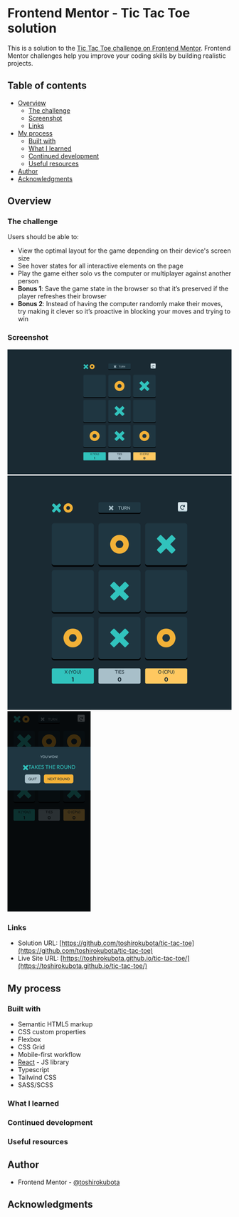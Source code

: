 # Frontend Mentor - Tic Tac Toe solution

This is a solution to the [Tic Tac Toe challenge on Frontend Mentor](https://www.frontendmentor.io/challenges/tic-tac-toe-game-Re7ZF_E2v). Frontend Mentor challenges help you improve your coding skills by building realistic projects. 

## Table of contents

- [Overview](#overview)
  - [The challenge](#the-challenge)
  - [Screenshot](#screenshot)
  - [Links](#links)
- [My process](#my-process)
  - [Built with](#built-with)
  - [What I learned](#what-i-learned)
  - [Continued development](#continued-development)
  - [Useful resources](#useful-resources)
- [Author](#author)
- [Acknowledgments](#acknowledgments)

## Overview

### The challenge

Users should be able to:

- View the optimal layout for the game depending on their device's screen size
- See hover states for all interactive elements on the page
- Play the game either solo vs the computer or multiplayer against another person
- **Bonus 1**: Save the game state in the browser so that it’s preserved if the player refreshes their browser
- **Bonus 2**: Instead of having the computer randomly make their moves, try making it clever so it’s proactive in blocking your moves and trying to win

### Screenshot

![Desktop version](./screenshot-Desktop.png)
![Tablet version](./screenshot-Tablet.png)
![Mobile version](./screenshot-Mobile.png)

### Links

- Solution URL: [https://github.com/toshirokubota/tic-tac-toe](https://github.com/toshirokubota/tic-tac-toe)
- Live Site URL: [https://toshirokubota.github.io/tic-tac-toe/](https://toshirokubota.github.io/tic-tac-toe/)

## My process

### Built with

- Semantic HTML5 markup
- CSS custom properties
- Flexbox
- CSS Grid
- Mobile-first workflow
- [React](https://reactjs.org/) - JS library
- Typescript
- Tailwind CSS
- SASS/SCSS

### What I learned


### Continued development


### Useful resources


## Author

- Frontend Mentor - [@toshirokubota](https://www.frontendmentor.io/profile/toshirokubota)

## Acknowledgments

